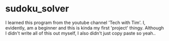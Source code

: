 # sudoku_solver
I learned this program from the youtube channel 'Tech with Tim'. I, evidently, am a beginner and this is kinda my first 'project' thingy. Although I didn't write all of this out myself, I also didn't just copy paste so yeah..
